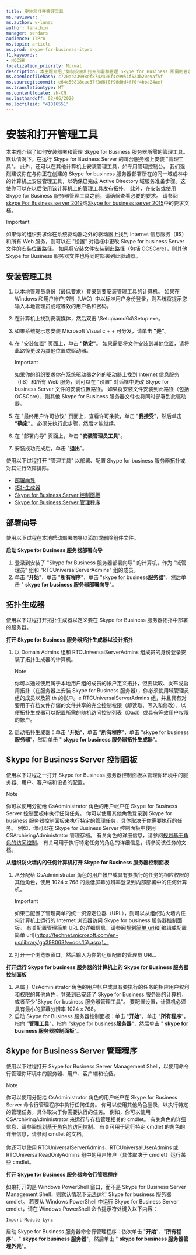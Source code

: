 ```yaml
---
title: 安装和打开管理工具
ms.reviewer: ''
ms.author: v-lanac
author: lanachin
manager: serdars
audience: ITPro
ms.topic: article
ms.prod: skype-for-business-itpro
f1.keywords:
- NOCSH
localization_priority: Normal
description: 本主题介绍了如何安装和打开部署和管理 Skype for Business 所需的管理工具。
ms.openlocfilehash: c720aba3998df8742406f4c9954f523b20e9af5f
ms.sourcegitcommit: e64c50818cac37f3d6f0f96d0d4ff0f4bba24aef
ms.translationtype: MT
ms.contentlocale: zh-CN
ms.lasthandoff: 02/06/2020
ms.locfileid: "41816551"
---
```

# <a name="install-and-open-administrative-tools"></a>安装和打开管理工具

本主题介绍了如何安装部署和管理 Skype for Business 服务器所需的管理工具。 默认情况下，在运行 Skype for Business Server 的每台服务器上安装 "管理工具"。 此外，还可以在其他计算机上安装管理工具，如专用管理控制台。 我们强烈建议你在与你正在创建的 Skype for business 服务器部署所在的同一域或林中的计算机上安装管理工具，以确保已完成 Active Directory 域服务准备步骤。这使你可以在以后使用该计算机上的管理工具发布拓扑。 此外，在安装或使用 Skype for Business 服务器管理工具之前，请确保查看必要的要求。 请参阅[skype For Business server 2019](../../SfBServer2019/plan/system-requirements.md)或[Skype for business server 2015](../plan-your-deployment/requirements-for-your-environment/requirements-for-your-environment.md)中的要求文档。
 
> [!Important]
> 如果你的组织要求你在系统驱动器之外的驱动器上找到 Internet 信息服务（IIS）和所有 Web 服务，则可以在 "设置" 对话框中更改 Skype for business Server 文件的安装位置路径。 如果将安装文件安装到此路径（包括 OCSCore），则其他 Skype for Business 服务器文件也将同时部署到此驱动器。 

## <a name="to-install-the-administrative-tools"></a>安装管理工具

1. 以本地管理员身份（最低要求）登录到要安装管理工具的计算机。 如果在 Windows 和用户帐户控制（UAC）中以标准用户身份登录，则系统将提示您输入本地管理员或域等效的用户名和密码。
2. 在计算机上找到安装媒体，然后双击 \Setup\amd64\Setup.exe。
3. 如果系统提示您安装 Microsoft Visual c + + 可分发，请单击 **"是"**。
4. 在 "安装位置" 页面上，单击 **"确定"**。 如果需要将文件安装到其他位置，请将此路径更改为其他位置或驱动器。

    > [!Important]
    > 如果你的组织要求你在系统驱动器之外的驱动器上找到 Internet 信息服务（IIS）和所有 Web 服务，则可以在 "设置" 对话框中更改 Skype for business Server 文件的安装位置路径。 如果将安装文件安装到此路径（包括 OCSCore），则其他 Skype for Business 服务器文件也将同时部署到此驱动器。 

5. 在 "最终用户许可协议" 页面上，查看许可条款，单击 "**我接受**"，然后单击 **"确定"**。 必须先执行此步骤，然后才能继续。
6. 在 "部署向导" 页面上，单击 "**安装管理员工具**"。 
7. 安装成功完成后，单击 "**退出**"。

使用以下过程打开 "管理工具" 以部署、配置 Skype for business 服务器拓扑或对其进行故障排除。

- [部署向导](#deployment-wizard)
- [拓扑生成器](#topology-builder) 
- [Skype for Business Server 控制面板](#skype-for-business-server-control-panel)
- [Skype for Business Server 管理程序](#skype-for-business-server-management-shell)

## <a name="deployment-wizard"></a>部署向导

使用以下过程在本地启动部署向导以添加或删除组件文件。

**启动 Skype for Business 服务器部署向导**

1. 登录到安装了 "Skype for Business 服务器部署向导" 的计算机，作为 "域管理员" 组和 "RTCUniversalServerAdmins" 组的成员。
2. 单击 "**开始**"，单击 "**所有程序**"，单击 "skype for business**服务器**"，然后单击 " **skype for business 服务器部署向导**"。


## <a name="topology-builder"></a>拓扑生成器 

使用以下过程打开拓扑生成器以定义要在 Skype for Business 服务器拓扑中部署的服务器。

**打开 Skype for Business 服务器拓扑生成器以设计拓扑**

1. 以 Domain Admins 组和 RTCUniversalServerAdmins 组成员的身份登录安装了拓扑生成器的计算机。
    > [!NOTE]
    > 你可以通过使用属于本地用户组的成员的帐户定义拓扑，但要读取、发布或启用拓扑（在服务器上安装 Skype for Business 服务器），你必须使用域管理员组的成员以及第 th 的帐户。e RTCUniversalServerAdmins 组，并且具有对要用于存档文件存储的文件共享的完全控制权限（即读取、写入和修改），以便拓扑生成器可以配置所需的随机访问控制列表（Dacl）或具有等效用户权限的帐户。
 
2. 启动拓扑生成器：单击 "**开始**"，单击 "**所有程序**"，单击 "skype for business**服务器**"，然后单击 " **skype for business 服务器拓扑生成器**"。

## <a name="skype-for-business-server-control-panel"></a>Skype for Business Server 控制面板 

使用以下过程之一打开 Skype for Business 服务器控制面板以管理你环境中的服务器、用户、客户端和设备的配置。

> [!NOTE]
> 你可以使用分配给 CsAdministrator 角色的用户帐户在 Skype for Business Server 控制面板中执行任何任务。 你可以使用其他角色登录到 Skype for business 服务器控制面板来执行特定的管理任务，具体取决于你需要执行的任务。 例如，你可以在 Skype for Business Server 控制面板中使用 CSArchivingAdministrator 管理存档。 有关角色的详细信息，请参阅[规划基于角色的访问控制](https://technet.microsoft.com/en-us/library/gg425917(v=ocs.15).aspx)。 有关可用于执行特定任务的角色的详细信息，请参阅该任务的文档。 

**从组织防火墙内的任何计算机打开 Skype for Business 服务器控制面板**

1. 从分配给 CsAdministrator 角色的用户帐户或具有要执行的任务的相应权限的其他角色，使用 1024 x 768 的最低屏幕分辨率登录到内部部署中的任何计算机。

    > [!IMPORTANT]
    > 如果已配置了管理简单的统一资源定位器（URL），则可以从组织防火墙内任何计算机上运行的 Internet 浏览器访问 Skype for business 服务器控制面板。 有关配置管理简单 URL 的详细信息，请参阅[规划简单 url](https://technet.microsoft.com/en-us/library/gg398287(v=ocs.15).aspx)和[编辑或配置简单 url](https://technet.microsoft.com/en-us/library/gg398063(v=ocs.15).aspx)。 

2. 打开一个浏览器窗口，然后输入为你的组织配置的管理员 URL。

**打开运行 Skype for business 服务器的计算机上的 Skype for Business 服务器控制面板**

1. 从属于 CsAdministrator 角色的用户帐户或具有要执行的任务的相应用户权利和权限的其他角色，登录到已安装了 Skype for Business 服务器的计算机，或者至少"Skype for business 服务器管理工具"。 要配置设置，计算机必须具有最小的屏幕分辨率 1024 x 768。
2. 启动 Skype for Business 服务器控制面板：单击 "**开始**"，单击 "**所有程序**"，指向 "**管理工具**"，指向 "skype for business**服务器**"，然后单击 " **skype for business 服务器控制面板**"。

## <a name="skype-for-business-server-management-shell"></a>Skype for Business Server 管理程序 

使用以下过程打开 Skype for Business Server Management Shell，以使用命令行管理你环境中的服务器、用户、客户端和设备。

> [!NOTE]
> 你可以使用分配给 CsAdministrator 角色的用户帐户在 Skype for Business Server 命令行管理程序中执行任何任务。 你可以使用其他角色登录，以执行特定的管理任务，具体取决于你需要执行的任务。 例如，你可以使用 CSArchivingAdministrator 来运行与存档管理相关的 cmdlet。 有关角色的详细信息，请参阅[规划基于角色的访问控制](https://technet.microsoft.com/en-us/library/gg425917(v=ocs.15).aspx)。 有关可用于运行特定 cmdlet 的角色的详细信息，请参阅 cmdlet 的文档。<br/><br/>你还可以使用 RTCUniversalServerAdmins、RTCUniversalUserAdmins 或 RTCUniversalReadOnlyAdmins 组中的用户帐户（具体取决于 cmdlet）运行某些 cmdlet。 

**打开 Skype for Business 服务器命令行管理程序**

如果打开的是 Windows PowerShell 窗口，而不是 Skype for Business Server Management Shell，则默认情况下无法运行 Skype for business 服务器 cmdlet。 若要从 Windows PowerShell 中运行 Skype for Business Server cmdlet，请在 Windows PowerShell 命令提示符处键入以下内容：

`Import-Module Lync`

启动 Skype for Business 服务器命令行管理程序：依次单击 "**开始**"、"**所有程序**"、" **skype for business 服务器**"，然后单击 " **skype for business 服务器管理外壳**"。
